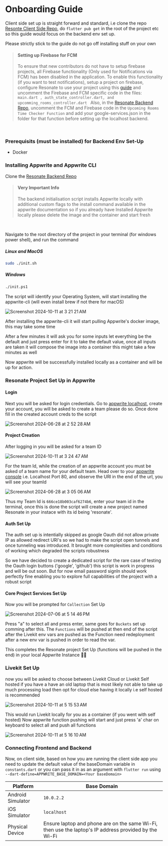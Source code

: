 # Onboarding Guide

Client side set up is straight forward and standard, i.e clone the repo [Resonte Client Side Repo](https://github.com/AOSSIE-Org/Resonate), do `flutter pub get` in the root of the project etc so this guide would focus on the backend env set up.

Please strictly stick to the guide do not go off installing stuff on your own

> #### **Setting up Firebase for FCM**
> To ensure that new contributors do not have to setup firebase projects, all Firebase functionality (Only used for Notifications via FCM) has been disabled in the application. To enable this functionality (if you want to test notifications), setup a project on firebase, configure Resonate to use your project using this [guide](https://firebase.google.com/docs/flutter/setup) and uncomment the Firebase and FCM specific code in the files: ```main.dart , auth_state_controller.dart, and upcomming_rooms_controller.dart ``` Also, in the [Resonate Backend Repo](https://github.com/AOSSIE-Org/Resonate-Backend), uncomment the FCM and Firebase code in the `Upcoming Rooms Time Checker Function` and add your google-services.json in the folder for that function before setting up the localhost backend. 
<br/>

### Prerequisits (must be installed) for Backend Env Set-Up

- Docker


### Installing Appwrite and Appwrite CLI 

Clone the [Resonate Backend Repo](https://github.com/AOSSIE-Org/Resonate-Backend)
<br/>

> #### **Very Important Info**
> The backend initialisation script installs Appwrite locally with additional custom flags to the install command available in the appwrite documentation so if you already have Installed Appwrite locally please delete the image and the container and start fresh
<br/>


Navigate to the root directory of the project in your terminal (for windows power shell), and run the command

##### Linux and MacOS

```bash
sudo ./init.sh
```

##### Windows

```bash
./init.ps1
```

The script will identify your Operating System, will start installing the appwrite-cli (will even install brew if not there for macOS)

![Screenshot 2024-10-11 at 3 21 21 AM](https://github.com/user-attachments/assets/eb623af8-9087-4e18-9ee1-4b7b088016fb)


After installing the appwrite-cli it will start pulling Appwrite's docker image, this may take some time 

After a few minutes it will ask you for some inputs let everything be the default and just press enter for it to take the default value, once all inputs are taken it will compose the image into a container this might take a few minutes as well

Now appwrite will be successfully installed locally as a container and will be up for action.



### Resonate Project Set Up in Appwrite

#### Login
Next you will be asked for login credentials. Go to [appwrite localhost](http://localhost:80), create your account, you will be asked to create a team please do so. Once done fill in the created account creds to the script

![Screenshot 2024-06-28 at 2 52 28 AM](https://github.com/Aarush-Acharya/Resonate/assets/92685647/802d96c1-0ad5-4922-b49a-56eb56e39904)


#### Project Creation

After logging in you will be asked for a team ID

![Screenshot 2024-10-11 at 3 24 47 AM](https://github.com/user-attachments/assets/a628344a-747d-4121-b1af-907e4b92543f)

For the team Id, while the creation of an appwrite account you must be asked of a team name for your default team. Head over to your [appwrite console](http://localhost:80) i.e. Localhost Port 80, and observe the URl in the end of the url, you will see your teamId

![Screenshot 2024-06-28 at 3 05 06 AM](https://github.com/Aarush-Acharya/Resonate/assets/92685647/9717d9e5-41ad-4fd8-8f71-bac79e73cea7)

Thus my Team Id is `666ce18b003caf6274b6`, enter your team id in the terminal, once this is done the script will create a new project named Resonate in your instace with its id being 'resonate'.


#### Auth Set Up
The auth set up is intentially skipped as google Oauth did not allow private IP as allowed redirect URl's so we had to make the script open tunnels and once tunneling was introduced. It brought more complexities and conditions of working which degraded the scripts robustness 

So we have decided to create a dedicated script for the rare case of testing the Oauth login buttons ('google', 'github') this script is work in progress and will be out soon. But for now email password signIn should work perfectly fine enabling you to explore full capabilities of the project with a robust script


#### Core Project Services Set Up

Now you will be prompted for `Collection` Set Up

![Screenshot 2024-07-06 at 5 14 46 PM](https://github.com/Aarush-Acharya/Resonate/assets/92685647/5155b124-07e4-4769-a9f1-ac574816f85e)

Press "a" to select all and press enter, same goes for  `Buckets` set up comming after this. The `Functions` will be pushed at then end of the script after the Livekit env vars are pushed as the Function need redeployment after a new env var is pushed in order to read the var.

This completes the Resonate project Set Up (functions will be pushed in the end) in your local Appwrite Instance 🚀🍀
<br/>


### Livekit Set Up

now you will be asked to choose between Livekit Cloud or Livekit Self hosted if you have a have an old laptop that is most likely not able to take up much processing load then opt for cloud else having it locally i.e self hosted is recommended 

![Screenshot 2024-10-11 at 5 15 53 AM](https://github.com/user-attachments/assets/947c68d0-0555-4c71-9c62-f1592faafe5c)

This would run Livekit locally for you as a container (if you went with self hosted)
Now appwrite function pushing will start and just press 'a' char on keyboard to select all and push all functions 

![Screenshot 2024-10-11 at 5 16 10 AM](https://github.com/user-attachments/assets/bb1b7165-05a9-4adf-aad8-ef2ad34b48c7)


### Connecting Frontend and Backend

Now, on client side, based on how you are running the client side app you need to update the default value of the baseDomain variable in ```constants.dart``` or you can pass it in as an argument with ```flutter run``` using ```--dart-define=APPWRITE_BASE_DOMAIN=<Your baseDomain>```

| Platform          | Base Domain                                                                                           |
| ----------------- | ----------------------------------------------------------------------------------------------------- |
| Android Simulator | `10.0.2.2`                                                                                            |
| iOS Simulator     | `localhost`                                                                                           |
| Physical Device   | Ensure laptop and phone are on the same Wi-Fi, then use the laptop's IP address provided by the Wi-Fi |
